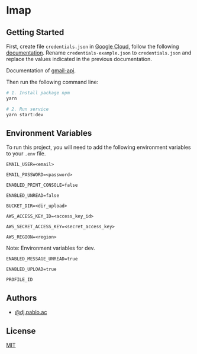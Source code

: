 
# Imap

## Getting Started

First, create file `credentials.json` in [Google Cloud](https://console.cloud.google.com/), follow the following [documentation](https://developers.google.com/gmail/api/quickstart/nodejs). Rename `credentials-example.json` to `credentials.json` and replace the values indicated in the previous documentation.

Documentation of [gmail-api](https://developers.google.com/gmail/api/reference/rest).

Then run the following command line:

```bash
# 1. Install package npm
yarn

# 2. Run service
yarn start:dev
```

## Environment Variables

To run this project, you will need to add the following environment variables to your `.env` file.

`EMAIL_USER=<email>`

`EMAIL_PASSWORD=<password>`

`ENABLED_PRINT_CONSOLE=false`

`ENABLED_UNREAD=false`

`BUCKET_DIR=<dir_upload>`

`AWS_ACCESS_KEY_ID=<access_key_id>`

`AWS_SECRET_ACCESS_KEY=<secret_access_key>`

`AWS_REGION=<region>`

Note: Environment variables for dev.

`ENABLED_MESSAGE_UNREAD=true`

`ENABLED_UPLOAD=true`

`PROFILE_ID`

## Authors

- [@dj.pablo.ac](https://gitlab.com/dj.pablo.ac)

## License

[MIT](https://choosealicense.com/licenses/mit/)
